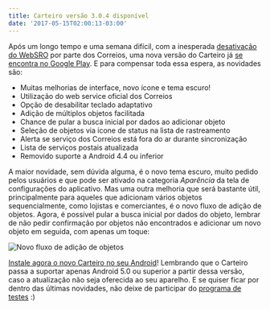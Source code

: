 ```yaml
---
title: Carteiro versão 3.0.4 disponível
date: '2017-05-15T02:00:13-03:00'
---
```


Após um longo tempo e uma semana difícil, com a inesperada [desativação do WebSRO](http://www.correios.com.br/para-voce/avisos/atualizacao-do-sistema-de-rastreamento-de-objetos-sro/) por parte dos Correios, uma nova versão do Carteiro já [se encontra no Google Play](https://play.google.com/store/apps/details?id=com.rbardini.carteiro). E para compensar toda essa espera, as novidades são:

- Muitas melhorias de interface, novo ícone e tema escuro!
- Utilização do web service oficial dos Correios
- Opção de desabilitar teclado adaptativo
- Adição de múltiplos objetos facilitada
- Chance de pular a busca inicial por dados ao adicionar objeto
- Seleção de objetos via ícone de status na lista de rastreamento
- Alerta se serviço dos Correios está fora do ar durante sincronização
- Lista de serviços postais atualizada
- Removido suporte a Android 4.4 ou inferior

A maior novidade, sem dúvida alguma, é o novo tema escuro, muito pedido pelos usuários e que pode ser ativado na categoria _Aparência_ da tela de configurações do aplicativo. Mas uma outra melhoria que será bastante útil, principalmente para aqueles que adicionam vários objetos sequencialmente, como lojistas e comerciantes, é o novo fluxo de adição de objetos. Agora, é possível pular a busca inicial por dados do objeto, lembrar de não pedir confirmação por objetos não encontrados e adicionar um novo objeto em seguida, com apenas um toque:

![Novo fluxo de adição de objetos](/img/new-add-flow.gif)

[Instale agora o novo Carteiro no seu Android](https://play.google.com/store/apps/details?id=com.rbardini.carteiro)! Lembrando que o Carteiro passa a suportar apenas Android 5.0 ou superior a partir dessa versão, caso a atualização não seja oferecida ao seu aparelho. E se quiser ficar por dentro das últimas novidades, não deixe de participar do [programa de testes](https://plus.google.com/+RafaelBardini/posts/Bv7LfxRMrLr) :)
